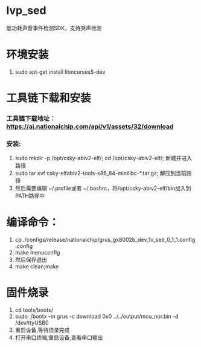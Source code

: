 # lvp_sed
低功耗声音事件检测SDK，支持哭声检测

# 环境安装
1. sudo apt-get install libncurses5-dev

# 工具链下载和安装
### 工具链下载地址：https://ai.nationalchip.com/api/v1/assets/32/download

### 安装:
1. sudo mkdir -p /opt/csky-abiv2-elf/; cd /opt/csky-abiv2-elf/; 新建并进入路径
2. sudo tar xvf csky-elfabiv2-tools-x86_64-minilibc-*.tar.gz; 解压到当前路径
3. 然后需要编辑 ~/.profile或者 ~/.bashrc，将/opt/csky-abiv2-elf/bin加入到PATH路径中

# 编译命令：
1. cp ./configs/release/nationalchip/grus_gx8002b_dev_1v_sed_0_1_1.config .config
2. make menuconfig
3. 然后保存退出
4. make clean;make

# 固件烧录
1. cd tools/bootx/
2. sudo ./bootx -m grus -c download 0x0 ../../output/mcu_nor.bin -d /dev/ttyUSB0
3. 重启设备,等待烧录完成
4. 打开串口终端,重启设备,查看串口输出


